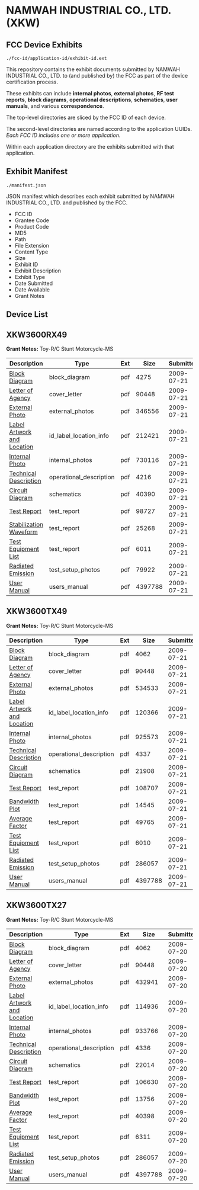 # NAMWAH INDUSTRIAL CO., LTD. (XKW)
## FCC Device Exhibits

```
./fcc-id/application-id/exhibit-id.ext
```

This repository contains the exhibit documents submitted by NAMWAH INDUSTRIAL CO., LTD. to (and published by) the FCC as part of the device certification process.

These exhibits can include **internal photos**, **external photos**, **RF test reports**, **block diagrams**, **operational descriptions**, **schematics**, **user manuals**, and various **correspondence**.

The top-level directories are sliced by the FCC ID of each device.

The second-level directories are named according to the application UUIDs. *Each FCC ID includes one or more application.*

Within each application directory are the exhibits submitted with that application. 

## Exhibit Manifest

```
./manifest.json
```

JSON manifest which describes each exhibit submitted by NAMWAH INDUSTRIAL CO., LTD. and published by the FCC.

- FCC ID
- Grantee Code
- Product Code
- MD5
- Path
- File Extension
- Content Type
- Size
- Exhibit ID
- Exhibit Description
- Exhibit Type
- Date Submitted
- Date Available
- Grant Notes

## Device List
## XKW3600RX49
**Grant Notes:** Toy-R/C Stunt Motorcycle-MS

| Description | Type | Ext | Size | Submitted | Available |
| ----------- | ---- | --- | ---- | --------- | --------- |
| [Block Diagram](XKW3600RX49/bf8d358507d7dbdcae98a4b7832e77e6/1141849.pdf) | block_diagram | pdf | 4275 | 2009-07-21 | 2009-07-21 |
| [Letter of Agency](XKW3600RX49/bf8d358507d7dbdcae98a4b7832e77e6/1140926.pdf) | cover_letter | pdf | 90448 | 2009-07-21 | 2009-07-21 |
| [External Photo](XKW3600RX49/bf8d358507d7dbdcae98a4b7832e77e6/1141847.pdf) | external_photos | pdf | 346556 | 2009-07-21 | 2009-07-21 |
| [Label Artwork and Location](XKW3600RX49/bf8d358507d7dbdcae98a4b7832e77e6/1141851.pdf) | id_label_location_info | pdf | 212421 | 2009-07-21 | 2009-07-21 |
| [Internal Photo](XKW3600RX49/bf8d358507d7dbdcae98a4b7832e77e6/1141848.pdf) | internal_photos | pdf | 730116 | 2009-07-21 | 2009-07-21 |
| [Technical Description](XKW3600RX49/bf8d358507d7dbdcae98a4b7832e77e6/1141845.pdf) | operational_description | pdf | 4216 | 2009-07-21 | 2009-07-21 |
| [Circuit Diagram](XKW3600RX49/bf8d358507d7dbdcae98a4b7832e77e6/1141850.pdf) | schematics | pdf | 40390 | 2009-07-21 | 2009-07-21 |
| [Test Report](XKW3600RX49/bf8d358507d7dbdcae98a4b7832e77e6/1141844.pdf) | test_report | pdf | 98727 | 2009-07-21 | 2009-07-21 |
| [Stabilization Waveform](XKW3600RX49/bf8d358507d7dbdcae98a4b7832e77e6/1141853.pdf) | test_report | pdf | 25268 | 2009-07-21 | 2009-07-21 |
| [Test Equipment List](XKW3600RX49/bf8d358507d7dbdcae98a4b7832e77e6/1141855.pdf) | test_report | pdf | 6011 | 2009-07-21 | 2009-07-21 |
| [Radiated Emission](XKW3600RX49/bf8d358507d7dbdcae98a4b7832e77e6/1141846.pdf) | test_setup_photos | pdf | 79922 | 2009-07-21 | 2009-07-21 |
| [User Manual](XKW3600RX49/bf8d358507d7dbdcae98a4b7832e77e6/1140924.pdf) | users_manual | pdf | 4397788 | 2009-07-21 | 2009-07-21 |
## XKW3600TX49
**Grant Notes:** Toy-R/C Stunt Motorcycle-MS

| Description | Type | Ext | Size | Submitted | Available |
| ----------- | ---- | --- | ---- | --------- | --------- |
| [Block Diagram](XKW3600TX49/c4a773933b754d1399774e0ddf8e9102/1141917.pdf) | block_diagram | pdf | 4062 | 2009-07-21 | 2009-07-21 |
| [Letter of Agency](XKW3600TX49/c4a773933b754d1399774e0ddf8e9102/1140926.pdf) | cover_letter | pdf | 90448 | 2009-07-21 | 2009-07-21 |
| [External Photo](XKW3600TX49/c4a773933b754d1399774e0ddf8e9102/1141913.pdf) | external_photos | pdf | 534533 | 2009-07-21 | 2009-07-21 |
| [Label Artwork and Location](XKW3600TX49/c4a773933b754d1399774e0ddf8e9102/1141921.pdf) | id_label_location_info | pdf | 120366 | 2009-07-21 | 2009-07-21 |
| [Internal Photo](XKW3600TX49/c4a773933b754d1399774e0ddf8e9102/1141915.pdf) | internal_photos | pdf | 925573 | 2009-07-21 | 2009-07-21 |
| [Technical Description](XKW3600TX49/c4a773933b754d1399774e0ddf8e9102/1141907.pdf) | operational_description | pdf | 4337 | 2009-07-21 | 2009-07-21 |
| [Circuit Diagram](XKW3600TX49/c4a773933b754d1399774e0ddf8e9102/1141919.pdf) | schematics | pdf | 21908 | 2009-07-21 | 2009-07-21 |
| [Test Report](XKW3600TX49/c4a773933b754d1399774e0ddf8e9102/1141905.pdf) | test_report | pdf | 108707 | 2009-07-21 | 2009-07-21 |
| [Bandwidth Plot](XKW3600TX49/c4a773933b754d1399774e0ddf8e9102/1141911.pdf) | test_report | pdf | 14545 | 2009-07-21 | 2009-07-21 |
| [Average Factor](XKW3600TX49/c4a773933b754d1399774e0ddf8e9102/1141925.pdf) | test_report | pdf | 49765 | 2009-07-21 | 2009-07-21 |
| [Test Equipment List](XKW3600TX49/c4a773933b754d1399774e0ddf8e9102/1141928.pdf) | test_report | pdf | 6010 | 2009-07-21 | 2009-07-21 |
| [Radiated Emission](XKW3600TX49/c4a773933b754d1399774e0ddf8e9102/1141909.pdf) | test_setup_photos | pdf | 286057 | 2009-07-21 | 2009-07-21 |
| [User Manual](XKW3600TX49/c4a773933b754d1399774e0ddf8e9102/1140924.pdf) | users_manual | pdf | 4397788 | 2009-07-21 | 2009-07-21 |
## XKW3600TX27
**Grant Notes:** Toy-R/C Stunt Motorcycle-MS

| Description | Type | Ext | Size | Submitted | Available |
| ----------- | ---- | --- | ---- | --------- | --------- |
| [Block Diagram](XKW3600TX27/3fa503e7afc9084126b7681c2d4a6a67/1140921.pdf) | block_diagram | pdf | 4062 | 2009-07-20 | 2009-07-20 |
| [Letter of Agency](XKW3600TX27/3fa503e7afc9084126b7681c2d4a6a67/1140926.pdf) | cover_letter | pdf | 90448 | 2009-07-20 | 2009-07-20 |
| [External Photo](XKW3600TX27/3fa503e7afc9084126b7681c2d4a6a67/1140919.pdf) | external_photos | pdf | 432941 | 2009-07-20 | 2009-07-20 |
| [Label Artwork and Location](XKW3600TX27/3fa503e7afc9084126b7681c2d4a6a67/1140923.pdf) | id_label_location_info | pdf | 114936 | 2009-07-20 | 2009-07-20 |
| [Internal Photo](XKW3600TX27/3fa503e7afc9084126b7681c2d4a6a67/1140920.pdf) | internal_photos | pdf | 933766 | 2009-07-20 | 2009-07-20 |
| [Technical Description](XKW3600TX27/3fa503e7afc9084126b7681c2d4a6a67/1140916.pdf) | operational_description | pdf | 4336 | 2009-07-20 | 2009-07-20 |
| [Circuit Diagram](XKW3600TX27/3fa503e7afc9084126b7681c2d4a6a67/1140922.pdf) | schematics | pdf | 22014 | 2009-07-20 | 2009-07-20 |
| [Test Report](XKW3600TX27/3fa503e7afc9084126b7681c2d4a6a67/1140915.pdf) | test_report | pdf | 106630 | 2009-07-20 | 2009-07-20 |
| [Bandwidth Plot](XKW3600TX27/3fa503e7afc9084126b7681c2d4a6a67/1140918.pdf) | test_report | pdf | 13756 | 2009-07-20 | 2009-07-20 |
| [Average Factor](XKW3600TX27/3fa503e7afc9084126b7681c2d4a6a67/1140925.pdf) | test_report | pdf | 40398 | 2009-07-20 | 2009-07-20 |
| [Test Equipment List](XKW3600TX27/3fa503e7afc9084126b7681c2d4a6a67/1140927.pdf) | test_report | pdf | 6311 | 2009-07-20 | 2009-07-20 |
| [Radiated Emission](XKW3600TX27/3fa503e7afc9084126b7681c2d4a6a67/1140917.pdf) | test_setup_photos | pdf | 286057 | 2009-07-20 | 2009-07-20 |
| [User Manual](XKW3600TX27/3fa503e7afc9084126b7681c2d4a6a67/1140924.pdf) | users_manual | pdf | 4397788 | 2009-07-20 | 2009-07-20 |
